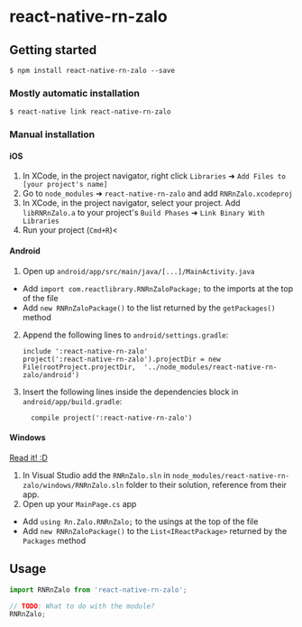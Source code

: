 
# react-native-rn-zalo

## Getting started

`$ npm install react-native-rn-zalo --save`

### Mostly automatic installation

`$ react-native link react-native-rn-zalo`

### Manual installation


#### iOS

1. In XCode, in the project navigator, right click `Libraries` ➜ `Add Files to [your project's name]`
2. Go to `node_modules` ➜ `react-native-rn-zalo` and add `RNRnZalo.xcodeproj`
3. In XCode, in the project navigator, select your project. Add `libRNRnZalo.a` to your project's `Build Phases` ➜ `Link Binary With Libraries`
4. Run your project (`Cmd+R`)<

#### Android

1. Open up `android/app/src/main/java/[...]/MainActivity.java`
  - Add `import com.reactlibrary.RNRnZaloPackage;` to the imports at the top of the file
  - Add `new RNRnZaloPackage()` to the list returned by the `getPackages()` method
2. Append the following lines to `android/settings.gradle`:
  	```
  	include ':react-native-rn-zalo'
  	project(':react-native-rn-zalo').projectDir = new File(rootProject.projectDir, 	'../node_modules/react-native-rn-zalo/android')
  	```
3. Insert the following lines inside the dependencies block in `android/app/build.gradle`:
  	```
      compile project(':react-native-rn-zalo')
  	```

#### Windows
[Read it! :D](https://github.com/ReactWindows/react-native)

1. In Visual Studio add the `RNRnZalo.sln` in `node_modules/react-native-rn-zalo/windows/RNRnZalo.sln` folder to their solution, reference from their app.
2. Open up your `MainPage.cs` app
  - Add `using Rn.Zalo.RNRnZalo;` to the usings at the top of the file
  - Add `new RNRnZaloPackage()` to the `List<IReactPackage>` returned by the `Packages` method


## Usage
```javascript
import RNRnZalo from 'react-native-rn-zalo';

// TODO: What to do with the module?
RNRnZalo;
```
  